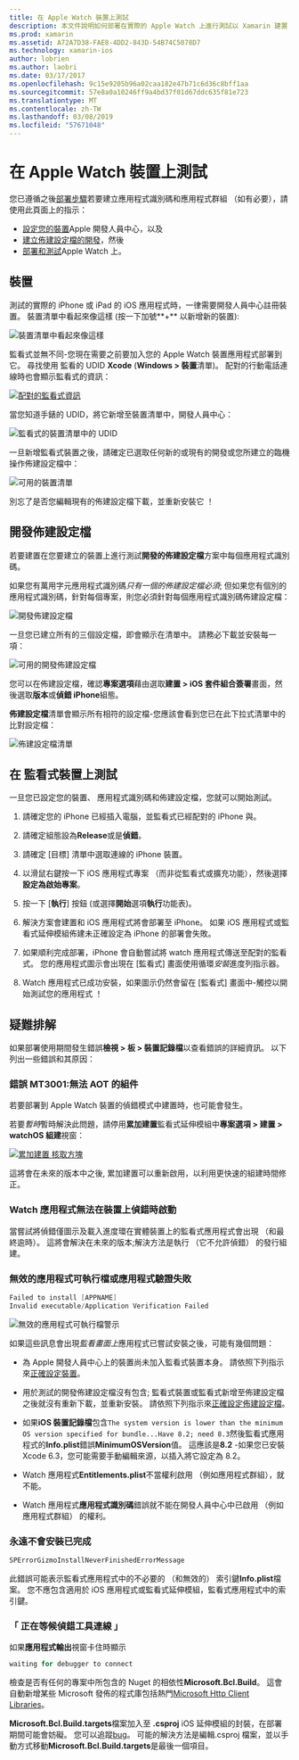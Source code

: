 ```yaml
---
title: 在 Apple Watch 裝置上測試
description: 本文件說明如何部署在實際的 Apple Watch 上進行測試以 Xamarin 建置 watchOS 應用程式。 它討論佈建設定檔，測試的裝置，並提供疑難排解秘訣。
ms.prod: xamarin
ms.assetid: A72A7D38-FAE8-4DD2-843D-54B74C5078D7
ms.technology: xamarin-ios
author: lobrien
ms.author: laobri
ms.date: 03/17/2017
ms.openlocfilehash: 9c15e9205b96a02caa182e47b71c6d36c8bff1aa
ms.sourcegitcommit: 57e8a0a10246ff9a4bd37f01d67ddc635f81e723
ms.translationtype: MT
ms.contentlocale: zh-TW
ms.lasthandoff: 03/08/2019
ms.locfileid: "57671048"
---
```

# <a name="testing-on-apple-watch-devices"></a>在 Apple Watch 裝置上測試

您已遵循之後[部署步驟](~/ios/watchos/deploy-test/index.md)若要建立應用程式識別碼和應用程式群組 （如有必要），請使用此頁面上的指示：

- [設定您的裝置](#devices)Apple 開發人員中心，以及
- [建立佈建設定檔的開發](#profiles)，然後
- [部署和測試](#testing)Apple Watch 上。

<a name="devices" />

## <a name="devices"></a>裝置

測試的實際的 iPhone 或 iPad 的 iOS 應用程式時，一律需要開發人員中心註冊裝置。 裝置清單中看起來像這樣 (按一下加號**+** 以新增新的裝置):

![](device-images/devices-sml.png "裝置清單中看起來像這樣")

監看式並無不同-您現在需要之前要加入您的 Apple Watch 裝置應用程式部署到它。 尋找使用 監看的 UDID **Xcode** (**Windows > 裝置**清單)。 配對的行動電話連線時也會顯示監看式的資訊：

[![](device-images/xcode-devices-sml.png "配對的監看式資訊")](device-images/xcode-devices.png#lightbox)

當您知道手錶的 UDID，將它新增至裝置清單中，開發人員中心：

![](device-images/devices-watch-sml.png "監看式的裝置清單中的 UDID")

一旦新增監看式裝置之後，請確定已選取任何新的或現有的開發或您所建立的臨機操作佈建設定檔中：

![](device-images/devices-provisioning.png "可用的裝置清單")

別忘了是否您編輯現有的佈建設定檔下載，並重新安裝它 ！

<a name="profiles" />

## <a name="development-provisioning-profiles"></a>開發佈建設定檔

若要建置在您要建立的裝置上進行測試**開發的佈建設定檔**方案中每個應用程式識別碼。

如果您有萬用字元應用程式識別碼*只有一個的佈建設定檔必須*; 但如果您有個別的應用程式識別碼，針對每個專案，則您必須針對每個應用程式識別碼佈建設定檔：

![](device-images/provisioningprofile-development.png "開發佈建設定檔")

一旦您已建立所有的三個設定檔，即會顯示在清單中。 請務必下載並安裝每一項：

![](device-images/provisioningprofiles.png "可用的開發佈建設定檔")

您可以在佈建設定檔，確認**專案選項**藉由選取**建置 > iOS 套件組合簽署**畫面，然後選取**版本**或**偵錯 iPhone**組態。

**佈建設定檔**清單會顯示所有相符的設定檔-您應該會看到您已在此下拉式清單中的比對設定檔：

![](device-images/options-selectprofile.png "佈建設定檔清單")


<a name="testing" />

## <a name="testing-on-a-watch-device"></a>在 監看式裝置上測試

一旦您已設定您的裝置、 應用程式識別碼和佈建設定檔，您就可以開始測試。

1. 請確定您的 iPhone 已經插入電腦，並監看式已經配對的 iPhone 與。

2. 請確定組態設為**Release**或是**偵錯**。

3. 請確定 [目標] 清單中選取連線的 iPhone 裝置。

4. 以滑鼠右鍵按一下 iOS 應用程式專案 （而非從監看式或擴充功能），然後選擇 **設定為啟始專案**。

5. 按一下 [**執行**] 按鈕 (或選擇**開始**選項**執行**功能表)。

6. 解決方案會建置和 iOS 應用程式將會部署至 iPhone。
  如果 iOS 應用程式或監看式延伸模組佈建未正確設定為 iPhone 的部署會失敗。

7. 如果順利完成部署，iPhone 會自動嘗試將 watch 應用程式傳送至配對的監看式。 您的應用程式圖示會出現在 [監看式] 畫面使用循環*安裝*進度列指示器。

8. Watch 應用程式已成功安裝，如果圖示仍然會留在 [監看式] 畫面中-觸控以開始測試您的應用程式 ！


## <a name="troubleshooting"></a>疑難排解

如果部署使用期間發生錯誤**檢視 > 板 > 裝置記錄檔**以查看錯誤的詳細資訊。 以下列出一些錯誤和其原因：

### <a name="error-mt3001-could-not-aot-the-assembly"></a>錯誤 MT3001:無法 AOT 的組件

若要部署到 Apple Watch 裝置的偵錯模式中建置時，也可能會發生。

若要*暫時*暫時解決此問題，請停用**累加建置**監看式延伸模組中**專案選項 > 建置 > watchOS 組建**視窗：

[![](device-images/disable-incremental-sml.png "累加建置 核取方塊")](device-images/disable-incremental.png#lightbox)

這將會在未來的版本中之後, 累加建置可以重新啟用，以利用更快速的組建時間修正。


### <a name="watch-app-fails-to-start-while-debugging-on-device"></a>Watch 應用程式無法在裝置上偵錯時啟動

當嘗試將偵錯僅圖示及載入進度環在實體裝置上的監看式應用程式會出現 （和最終逾時）。 這將會解決在未來的版本;解決方法是執行 （它不允許偵錯） 的發行組建。


### <a name="invalid-application-executable-or-application-verification-failed"></a>無效的應用程式可執行檔或應用程式驗證失敗

```csharp
Failed to install [APPNAME]
Invalid executable/Application Verification Failed
```

![](device-images/invalid-application-executable.png "無效的應用程式可執行檔警示")

如果這些訊息會出現*監看畫面上*應用程式已嘗試安裝之後，可能有幾個問題：

- 為 Apple 開發人員中心上的裝置尚未加入監看式裝置本身。 請依照下列指示來[正確設定裝置](#devices)。

- 用於測試的開發佈建設定檔沒有包含; 監看式裝置或監看式新增至佈建設定檔之後就沒有重新下載，並重新安裝。 請依照下列指示來[正確設定佈建設定檔](#profiles)。

- 如果**iOS 裝置記錄檔**包含`The system version is lower than the minimum OS version specified for bundle...Have 8.2; need 8.3`然後監看式應用程式的**Info.plist**錯誤**MinimumOSVersion**值。
  這應該是**8.2** -如果您已安裝 Xcode 6.3，您可能需要手動編輯來源，以插入將它設定為 8.2。

- Watch 應用程式**Entitlements.plist**不當權利啟用 （例如應用程式群組），就不能。

- Watch 應用程式**應用程式識別碼**錯誤就不能在開發人員中心中已啟用 （例如應用程式群組） 的權利。



### <a name="install-never-finished"></a>永遠不會安裝已完成

```csharp
SPErrorGizmoInstallNeverFinishedErrorMessage
```

此錯誤可能表示監看式應用程式中的不必要的 （和無效的） 索引鍵**Info.plist**檔案。 您不應包含適用於 iOS 應用程式或監看式延伸模組，監看式應用程式中的索引鍵。

<!--eg. NSLocationAlwaysUsageDescription -->


### <a name="waiting-for-debugger-to-connect"></a>「 正在等候偵錯工具連線 」

如果**應用程式輸出**視窗卡住時顯示

```csharp
waiting for debugger to connect
```

檢查是否有任何的專案中所包含的 Nuget 的相依性**Microsoft.Bcl.Build**。 這會自動新增某些 Microsoft 發佈的程式庫包括熱門[Microsoft Http Client Libraries](https://www.nuget.org/packages/Microsoft.Net.Http/)。

**Microsoft.Bcl.Build.targets**檔案加入至 **.csproj** iOS 延伸模組的封裝，在部署期間可能會妨礙。 您可以追蹤[bug](https://bugzilla.xamarin.com/show_bug.cgi?id=29912)。
可能的解決方法是編輯.csproj 檔案，並以手動方式移動**Microsoft.Bcl.Build.targets**是最後一個項目。

